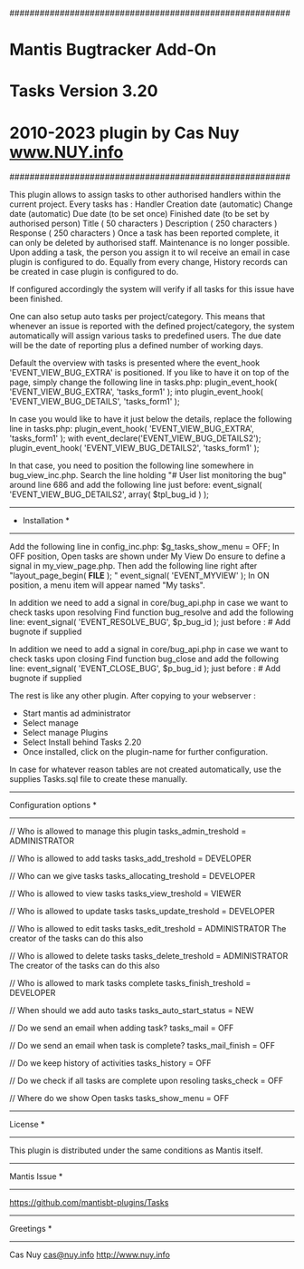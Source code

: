 ########################################################
# 	Mantis Bugtracker Add-On
# 	Tasks Version 3.20
#	2010-2023 plugin by Cas Nuy www.NUY.info
########################################################

This plugin allows to assign tasks to other authorised handlers within the current project.
Every tasks has :
Handler
Creation date	(automatic)
Change date		(automatic)
Due  date		(to be set once)
Finished date	(to be set by authorised person)
Title 			( 50 characters )
Description		( 250 characters )
Response		( 250 characters )
Once a task has been reported complete, it can only be deleted by authorised staff. Maintenance is no longer possible.
Upon adding a task, the person you assign it to wil receive an email in case plugin is configured to do.
Equally from every change, History records can be created in case plugin is configured to do.

If configured accordingly the system will verify if all tasks for this issue have been finished.

One can also setup auto tasks per project/category. 
This means that whenever an issue is reported with the defined project/category, 
the system automatically will assign various tasks to predefined users. 
The due date will be the date of reporting plus a defined number of working days.

Default the overview with tasks is presented where the event_hook 'EVENT_VIEW_BUG_EXTRA' is positioned.
If you like to have it on top of the page, simply change the following line in tasks.php:
		plugin_event_hook( 'EVENT_VIEW_BUG_EXTRA', 'tasks_form1' );
into
		plugin_event_hook( 'EVENT_VIEW_BUG_DETAILS', 'tasks_form1' );

In case you would like to have it just below the details, replace the following line in tasks.php:
		plugin_event_hook( 'EVENT_VIEW_BUG_EXTRA', 'tasks_form1' );
with
		event_declare('EVENT_VIEW_BUG_DETAILS2');
		plugin_event_hook( 'EVENT_VIEW_BUG_DETAILS2', 'tasks_form1' );

In that case, you need to position the following line somewhere in bug_view_inc.php.
Search the line holding "# User list monitoring the bug" around line 686 and add the following line just before:
		event_signal( 'EVENT_VIEW_BUG_DETAILS2', array( $tpl_bug_id ) );

********************************************************************************************
* Installation                                                                             *
********************************************************************************************
Add the following line in config_inc.php:
$g_tasks_show_menu = OFF;
In OFF position, Open tasks are shown under My View
Do ensure to define a signal in my_view_page.php.
Then add the following line right after "layout_page_begin( __FILE__ ); "
event_signal( 'EVENT_MYVIEW' ); 
In ON position, a menu item will appear named "My tasks".

In addition we need to add a signal in core/bug_api.php in case we want to check tasks upon resolving
Find function bug_resolve and add the following line:
	event_signal( 'EVENT_RESOLVE_BUG', $p_bug_id );
just before :
	# Add bugnote if supplied

In addition we need to add a signal in core/bug_api.php in case we want to check tasks upon closing
Find function bug_close and add the following line:
	event_signal( 'EVENT_CLOSE_BUG', $p_bug_id );
just before :
	# Add bugnote if supplied
	

The rest is like any other plugin. 
After copying to your webserver :
- Start mantis ad administrator
- Select manage
- Select manage Plugins
- Select Install behind Tasks 2.20
- Once installed, click on the plugin-name for further configuration.

In case for whatever reason tables are not created automatically, use the supplies Tasks.sql file to create these manually.
********************************************************************************************
Configuration options                                                                      *
********************************************************************************************
// Who is allowed to manage this plugin
tasks_admin_treshold		=	ADMINISTRATOR

// Who is allowed to add tasks
tasks_add_treshold			= 	DEVELOPER

// Who can we give tasks
tasks_allocating_treshold	= 	DEVELOPER

// Who is allowed to view tasks 
tasks_view_treshold			= 	VIEWER

// Who is allowed to update tasks 
tasks_update_treshold		= 	DEVELOPER

// Who is allowed to edit tasks 
tasks_edit_treshold		= 	ADMINISTRATOR 
The creator of the tasks can do this also

// Who is allowed to delete tasks
tasks_delete_treshold		= 	ADMINISTRATOR
The creator of the tasks can do this also

// Who is allowed to mark tasks complete
tasks_finish_treshold		= 	DEVELOPER

// When should we add auto tasks
tasks_auto_start_status		= 	NEW

// Do we send an email when adding task?
tasks_mail					=	OFF

// Do we send an email when  task is complete?
tasks_mail_finish			=	OFF

// Do we keep history of activities
tasks_history				=	OFF

// Do we check if all tasks are complete upon resoling
tasks_check					=	OFF

// Where do we show Open tasks
tasks_show_menu				=	OFF   


********************************************************************************************
License                                                                                    *
********************************************************************************************
This plugin is distributed under the same conditions as Mantis itself.

********************************************************************************************
Mantis Issue                                                                               *
********************************************************************************************
https://github.com/mantisbt-plugins/Tasks

********************************************************************************************
Greetings                                                                                  *
********************************************************************************************
Cas Nuy 
cas@nuy.info
http://www.nuy.info
